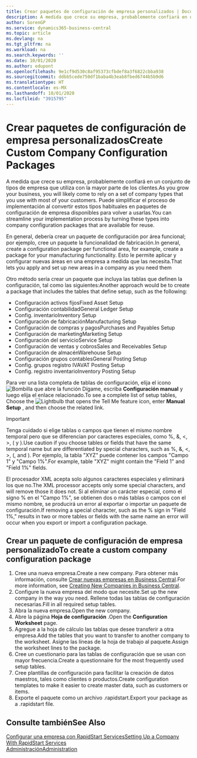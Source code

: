 ```yaml
---
title: Crear paquetes de configuración de empresa personalizados | Documentos de Microsoft
description: A medida que crece su empresa, probablemente confiará en un conjunto de tipos de empresa que utiliza con la mayor parte de los clientes. Puede simplificar el proceso de implementación al convertir estos tipos habituales en paquetes de configuración de empresa disponibles para volver a usarlas.
author: SorenGP
ms.service: dynamics365-business-central
ms.topic: article
ms.devlang: na
ms.tgt_pltfrm: na
ms.workload: na
ms.search.keywords: ''
ms.date: 10/01/2020
ms.author: edupont
ms.openlocfilehash: 9e1cf9d530c8af95373cfbdef8a3f6822cbba938
ms.sourcegitcommit: ddbb5cede750df1baba4b3eab8fbed6744b5b9d6
ms.translationtype: HT
ms.contentlocale: es-MX
ms.lasthandoff: 10/01/2020
ms.locfileid: "3915795"
---
```

# <a name="create-custom-company-configuration-packages"></a><span data-ttu-id="c504b-104">Crear paquetes de configuración de empresa personalizados</span><span class="sxs-lookup"><span data-stu-id="c504b-104">Create Custom Company Configuration Packages</span></span>
<span data-ttu-id="c504b-105">A medida que crece su empresa, probablemente confiará en un conjunto de tipos de empresa que utiliza con la mayor parte de los clientes.</span><span class="sxs-lookup"><span data-stu-id="c504b-105">As you grow your business, you will likely come to rely on a set of company types that you use with most of your customers.</span></span> <span data-ttu-id="c504b-106">Puede simplificar el proceso de implementación al convertir estos tipos habituales en paquetes de configuración de empresa disponibles para volver a usarlas.</span><span class="sxs-lookup"><span data-stu-id="c504b-106">You can streamline your implementation process by turning these types into company configuration packages that are available for reuse.</span></span>  

<span data-ttu-id="c504b-107">En general, debería crear un paquete de configuración por área funcional; por ejemplo, cree un paquete la funcionalidad de fabricación.</span><span class="sxs-lookup"><span data-stu-id="c504b-107">In general, create a configuration package per functional area, for example, create a package for your manufacturing functionality.</span></span> <span data-ttu-id="c504b-108">Esto le permite aplicar y configurar nuevas áreas en una empresa a medida que las necesita.</span><span class="sxs-lookup"><span data-stu-id="c504b-108">That lets you apply and set up new areas in a company as you need them</span></span>  

<span data-ttu-id="c504b-109">Otro método sería crear un paquete que incluya las tablas que definen la configuración, tal como las siguientes:</span><span class="sxs-lookup"><span data-stu-id="c504b-109">Another approach would be to create a package that includes the tables that define setup, such as the following:</span></span>  

-   <span data-ttu-id="c504b-110">Configuración activos fijos</span><span class="sxs-lookup"><span data-stu-id="c504b-110">Fixed Asset Setup</span></span>  
-   <span data-ttu-id="c504b-111">Configuración contabilidad</span><span class="sxs-lookup"><span data-stu-id="c504b-111">General Ledger Setup</span></span>  
-   <span data-ttu-id="c504b-112">Config. inventario</span><span class="sxs-lookup"><span data-stu-id="c504b-112">Inventory Setup</span></span>  
-   <span data-ttu-id="c504b-113">Configuración de fabricación</span><span class="sxs-lookup"><span data-stu-id="c504b-113">Manufacturing Setup</span></span>  
-   <span data-ttu-id="c504b-114">Configuración de compras y pagos</span><span class="sxs-lookup"><span data-stu-id="c504b-114">Purchases and Payables Setup</span></span>  
-   <span data-ttu-id="c504b-115">Configuración de marketing</span><span class="sxs-lookup"><span data-stu-id="c504b-115">Marketing Setup</span></span>  
-   <span data-ttu-id="c504b-116">Configuración del servicio</span><span class="sxs-lookup"><span data-stu-id="c504b-116">Service Setup</span></span>  
-   <span data-ttu-id="c504b-117">Configuración de ventas y cobros</span><span class="sxs-lookup"><span data-stu-id="c504b-117">Sales and Receivables Setup</span></span>  
-   <span data-ttu-id="c504b-118">Configuración de almacén</span><span class="sxs-lookup"><span data-stu-id="c504b-118">Warehouse Setup</span></span>  
-   <span data-ttu-id="c504b-119">Configuración grupos contables</span><span class="sxs-lookup"><span data-stu-id="c504b-119">General Posting Setup</span></span>  
-   <span data-ttu-id="c504b-120">Config. grupos registro IVA</span><span class="sxs-lookup"><span data-stu-id="c504b-120">VAT Posting Setup</span></span>  
-   <span data-ttu-id="c504b-121">Config. registro inventario</span><span class="sxs-lookup"><span data-stu-id="c504b-121">Inventory Posting Setup</span></span>  

<span data-ttu-id="c504b-122">Para ver una lista completa de tablas de configuración, elija el icono ![Bombilla que abre la función Dígame](media/ui-search/search_small.png "Dígame qué desea hacer"), escriba **Configuración manual** y luego elija el enlace relacionado.</span><span class="sxs-lookup"><span data-stu-id="c504b-122">To see a complete list of setup tables, Choose the ![Lightbulb that opens the Tell Me feature](media/ui-search/search_small.png "Tell me what you want to do") icon, enter **Manual Setup** , and then choose the related link.</span></span>  

> [!IMPORTANT]
> <span data-ttu-id="c504b-123">Tenga cuidado si elige tablas o campos que tienen el mismo nombre temporal pero que se diferencian por caracteres especiales, como %, &, <, >, ( y ).</span><span class="sxs-lookup"><span data-stu-id="c504b-123">Use caution if you choose tables or fields that have the same temporal name but are differentiated by special characters, such as %, &, <, >, (, and ).</span></span> <span data-ttu-id="c504b-124">Por ejemplo, la tabla "XYZ" puede contener los campos "Campo 1" y "Campo 1%".</span><span class="sxs-lookup"><span data-stu-id="c504b-124">For example, table "XYZ" might contain the "Field 1" and "Field 1%" fields.</span></span>
>
> <span data-ttu-id="c504b-125">El procesador XML acepta solo algunos caracteres especiales y eliminará los que no.</span><span class="sxs-lookup"><span data-stu-id="c504b-125">The XML processor accepts only some special characters, and will remove those it does not.</span></span> <span data-ttu-id="c504b-126">Si al eliminar un carácter especial, como el signo % en el "Campo 1%", se obtienen dos o más tablas o campos con el mismo nombre, se producirá un error al exportar o importar un paquete de configuración.</span><span class="sxs-lookup"><span data-stu-id="c504b-126">If removing a special character, such as the % sign in "Field 1%," results in two or more tables or fields with the same name an error will occur when you export or import a configuration package.</span></span>

## <a name="to-create-a-custom-company-configuration-package"></a><span data-ttu-id="c504b-127">Crear un paquete de configuración de empresa personalizado</span><span class="sxs-lookup"><span data-stu-id="c504b-127">To create a custom company configuration package</span></span>  
1.  <span data-ttu-id="c504b-128">Cree una nueva empresa.</span><span class="sxs-lookup"><span data-stu-id="c504b-128">Create a new company.</span></span> <span data-ttu-id="c504b-129">Para obtener más información, consulte [Crear nuevas empresas en Business Central](about-new-company.md).</span><span class="sxs-lookup"><span data-stu-id="c504b-129">For more information, see [Creating New Companies in Business Central](about-new-company.md).</span></span>  
3.  <span data-ttu-id="c504b-130">Configure la nueva empresa del modo que necesite.</span><span class="sxs-lookup"><span data-stu-id="c504b-130">Set up the new company in the way you need.</span></span> <span data-ttu-id="c504b-131">Rellene todas las tablas de configuración necesarias.</span><span class="sxs-lookup"><span data-stu-id="c504b-131">Fill in all required setup tables.</span></span>  
4.  <span data-ttu-id="c504b-132">Abra la nueva empresa.</span><span class="sxs-lookup"><span data-stu-id="c504b-132">Open the new company.</span></span>
5. <span data-ttu-id="c504b-133">Abre la página **Hoja de configuración** .</span><span class="sxs-lookup"><span data-stu-id="c504b-133">Open the **Configuration Worksheet** page.</span></span>  
6.  <span data-ttu-id="c504b-134">Agregue a la hoja de cálculo las tablas que desee transferir a otra empresa.</span><span class="sxs-lookup"><span data-stu-id="c504b-134">Add the tables that you want to transfer to another company to the worksheet.</span></span> <span data-ttu-id="c504b-135">Asigne las líneas de la hoja de trabajo al paquete.</span><span class="sxs-lookup"><span data-stu-id="c504b-135">Assign the worksheet lines to the package.</span></span>  
7.  <span data-ttu-id="c504b-136">Cree un cuestionario para las tablas de configuración que se usan con mayor frecuencia.</span><span class="sxs-lookup"><span data-stu-id="c504b-136">Create a questionnaire for the most frequently used setup tables.</span></span>  
8.  <span data-ttu-id="c504b-137">Cree plantillas de configuración para facilitar la creación de datos maestros, tales como clientes o productos.</span><span class="sxs-lookup"><span data-stu-id="c504b-137">Create configuration templates to make it easier to create master data, such as customers or items.</span></span>  
9.  <span data-ttu-id="c504b-138">Exporte el paquete como un archivo .rapidstart.</span><span class="sxs-lookup"><span data-stu-id="c504b-138">Export your package as a .rapidstart file.</span></span>  

## <a name="see-also"></a><span data-ttu-id="c504b-139">Consulte también</span><span class="sxs-lookup"><span data-stu-id="c504b-139">See Also</span></span>  
[<span data-ttu-id="c504b-140">Configurar una empresa con RapidStart Services</span><span class="sxs-lookup"><span data-stu-id="c504b-140">Setting Up a Company With RapidStart Services</span></span>](admin-set-up-a-company-with-rapidstart.md)  
[<span data-ttu-id="c504b-141">Administración</span><span class="sxs-lookup"><span data-stu-id="c504b-141">Administration</span></span>](admin-setup-and-administration.md)
